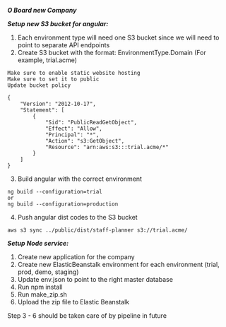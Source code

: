 ***O Board new Company***

***Setup new S3 bucket for angular:***
1. Each environment type will need one S3 bucket since we will need to point to separate API endpoints
2. Create S3 bucket with the format: EnvironmentType.Domain (For example, trial.acme)
```
Make sure to enable static website hosting
Make sure to set it to public
Update bucket policy
```
```
{
    "Version": "2012-10-17",
    "Statement": [
        {
            "Sid": "PublicReadGetObject",
            "Effect": "Allow",
            "Principal": "*",
            "Action": "s3:GetObject",
            "Resource": "arn:aws:s3:::trial.acme/*"
        }
    ]
}
```
3. Build angular with the correct environment
```
ng build --configuration=trial
or
ng build --configuration=production
```
4. Push angular dist codes to the S3 bucket
```
aws s3 sync ../public/dist/staff-planner s3://trial.acme/
```

***Setup Node service:***
1. Create new application for the company
2. Create new ElasticBeanstalk environment for each environment (trial, prod, demo, staging)
3. Update env.json to point to the right master database
4. Run npm install 
5. Run make_zip.sh 
6. Upload the zip file to Elastic Beanstalk

Step 3 - 6 should be taken care of by pipeline in future